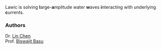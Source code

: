 Lawic is solving **l**arge-**a**mplitude water **w**aves **i**nteracting with underlying **c**urrents. 


### Authors
Dr. [Lin Chen](https://chen-lin.github.io) <br/>
Prof. [Biswajit Basu](https://www.tcd.ie/research/profiles/?profile=basub)
